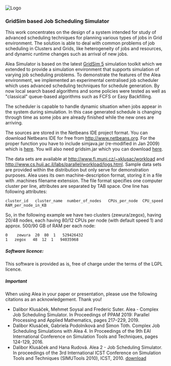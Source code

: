 ![Logo](https://raw.githubusercontent.com/aleasimulator/alea/master/AleaWebConfiguration/web/images/logo1.png)
### GridSim based Job Scheduling Simulator
This work concentrates on the design of a system intended for study of advanced scheduling techniques for planning various types of jobs in Grid environment. The solution is able to deal with common problems of job scheduling in Clusters and Grids, like heterogeneity of jobs and resources, and dynamic runtime changes such as arrival of new jobs.

Alea Simulator is based on the latest [GridSim 5](http://www.cloudbus.org/gridsim/) simulation toolkit which we extended to provide a simulation environment that supports simulation of varying job scheduling problems. To demonstrate the features of the Alea environment, we implemented an experimental centralised job scheduler which uses advanced scheduling techniques for schedule generation. By now local search based algorithms and some policies were tested as well as "classical" queue-based algorithms such as FCFS or Easy Backfilling.

The scheduler is capable to handle dynamic situation when jobs appear in the system during simulation. In this case generated schedule is changing through time as some jobs are already finished while the new ones are arriving.

The sources are stored in the Netbeans IDE project format. You can download Netbeans IDE for free from http://www.netbeans.org.
For the proper function you have to include simjava.jar (re-modified in Jan 2009) which is [here](http://www.fi.muni.cz/~xklusac/alea/download/simjava.jar).
You will also need gridsim.jar which you can download [here](http://www.gridbus.org/gridsim/).

The data sets are available at http://www.fi.muni.cz/~xklusac/workload and http://www.cs.huji.ac.il/labs/parallel/workload/logs.html. Sample data sets are provided within the distribution but only serve for demonstration purposes. Alea uses its own machine-description format, storing it in a file with .machines filename extension. The file format specifies one computer cluster per line, attributes are separated by TAB space. One line has following attributes:

<pre><code>cluster_id   cluster_name  number_of_nodes   CPUs_per_node  CPU_speed   RAM_per_node_in_KB</code></pre>
So, in the following example we have two clusters (zewura/zegox), having 20/48 nodes, each having 80/12 CPUs per node (with default speed 1) and approx. 500/90 GB of RAM per each node:
<pre><code>0	zewura	20	80	1	529426432
1	zegox	48	12	1	94035968 </code></pre>


##### Software licence:
This software is provided as is, free of charge under the terms of the LGPL licence. 

##### Important
When using Alea in your paper or presentation, please use the following citations as an acknowledgement. Thank you!
- Dalibor Klusáček, Mehmet Soysal and Frederic Suter. Alea - Complex Job Scheduling Simulator. In Proceedings of PPAM 2019: Parallel Processing and Applied Mathematics, pages 217–229, 2019. 
- Dalibor Klusáček, Gabriela Podolníková and Šimon Tóth. Complex Job Scheduling Simulations with Alea 4. In Proceedings of the 9th EAI International Conference on Simulation Tools and Techniques, pages 124-129, 2016. 
- Dalibor Klusáček and Hana Rudová. Alea 2 - Job Scheduling Simulator. In proceedings of the 3rd International ICST Conference on Simulation Tools and Techniques (SIMUTools 2010), ICST, 2010. [download](http://www.fi.muni.cz/~xklusac/pub/alea2.pdf)

